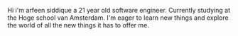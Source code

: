 Hi i'm arfeen siddique a 21 year old software engineer. Currently studying at the Hoge school van Amsterdam.
I'm eager to learn new things and explore the world of all the new things it has to offer me.
